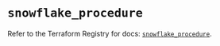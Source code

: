 # `snowflake_procedure`

Refer to the Terraform Registry for docs: [`snowflake_procedure`](https://registry.terraform.io/providers/snowflake-labs/snowflake/0.94.1/docs/resources/procedure).
